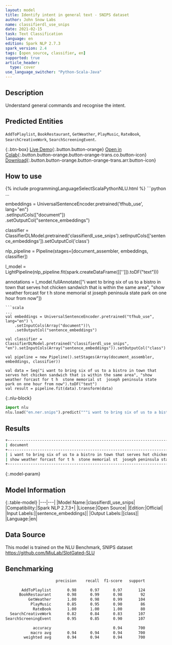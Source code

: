 ```yaml
---
layout: model
title: Identify intent in general text - SNIPS dataset
author: John Snow Labs
name: classifierdl_use_snips
date: 2021-02-15
task: Text Classification
language: en
edition: Spark NLP 2.7.3
spark_version: 2.4
tags: [open_source, classifier, en]
supported: true
article_header:
  type: cover
use_language_switcher: "Python-Scala-Java"
---
```


## Description

Understand general commands and recognise the intent.

## Predicted Entities

`AddToPlaylist`, `BookRestaurant`, `GetWeather`, `PlayMusic`, `RateBook`, `SearchCreativeWork`, `SearchScreeningEvent`.

{:.btn-box}
[Live Demo](https://demo.johnsnowlabs.com/public/NER_CLS_SNIPS){:.button.button-orange}
[Open in Colab](https://github.com/JohnSnowLabs/spark-nlp-workshop/blob/master/tutorials/streamlit_notebooks/NER.ipynb){:.button.button-orange.button-orange-trans.co.button-icon}
[Download](https://s3.amazonaws.com/auxdata.johnsnowlabs.com/public/models/classifierdl_use_snips_en_2.7.3_2.4_1613416966282.zip){:.button.button-orange.button-orange-trans.arr.button-icon}

## How to use



<div class="tabs-box" markdown="1">
{% include programmingLanguageSelectScalaPythonNLU.html %}
```python
...

embeddings = UniversalSentenceEncoder.pretrained('tfhub_use', lang="en") \
    .setInputCols(["document"])\
    .setOutputCol("sentence_embeddings")

classifier = ClassifierDLModel.pretrained('classifierdl_use_snips').setInputCols(['sentence_embeddings']).setOutputCol('class')

nlp_pipeline = Pipeline(stages=[document_assembler, embeddings, classifier])

l_model = LightPipeline(nlp_pipeline.fit(spark.createDataFrame([['']]).toDF("text")))

annotations = l_model.fullAnnotate(["i want to bring six of us to a bistro in town that serves hot chicken sandwich that is within the same area", "show weather forcast for t h  stone memorial st  joseph peninsula state park on one hour from now"])
```
```scala
...
val embeddings = UniversalSentenceEncoder.pretrained("tfhub_use", lang="en") \
    .setInputCols(Array("document"))\
    .setOutputCol("sentence_embeddings")

val classifier = ClassifierDLModel.pretrained("classifierdl_use_snips", "en").setInputCols(Array("sentence_embeddings")).setOutputCol("class")

val pipeline = new Pipeline().setStages(Array(document_assembler, embeddings, classifier))

val data = Seq("i want to bring six of us to a bistro in town that serves hot chicken sandwich that is within the same area", "show weather forcast for t h  stone memorial st  joseph peninsula state park on one hour from now").toDF("text")
val result = pipeline.fit(data).transform(data)
```


{:.nlu-block}
```python
import nlu
nlu.load("en.ner.snips").predict("""i want to bring six of us to a bistro in town that serves hot chicken sandwich that is within the same area""")
```

</div>

## Results

```bash
+---------------------------------------------------------------------------------------------------------------+----------------+
| document                                                        										        | label          |
+---------------------------------------------------------------------------------------------------------------+----------------+
| i want to bring six of us to a bistro in town that serves hot chicken sandwich that is within the same area   | BookRestaurant |
| show weather forcast for t h  stone memorial st  joseph peninsula state park on one hour from now				| GetWeather	 |
+---------------------------------------------------------------------------------------------------------------+----------------+

```

{:.model-param}
## Model Information

{:.table-model}
|---|---|
|Model Name:|classifierdl_use_snips|
|Compatibility:|Spark NLP 2.7.3+|
|License:|Open Source|
|Edition:|Official|
|Input Labels:|[sentence_embeddings]|
|Output Labels:|[class]|
|Language:|en|

## Data Source

This model is trained on the NLU Benchmark, SNIPS dataset https://github.com/MiuLab/SlotGated-SLU

## Benchmarking

```bash
                      precision    recall  f1-score   support

       AddToPlaylist       0.98      0.97      0.97       124
      BookRestaurant       0.98      0.99      0.98        92
          GetWeather       1.00      0.98      0.99       104
           PlayMusic       0.85      0.95      0.90        86
            RateBook       1.00      1.00      1.00        80
  SearchCreativeWork       0.82      0.84      0.83       107
SearchScreeningEvent       0.95      0.85      0.90       107

            accuracy                           0.94       700
           macro avg       0.94      0.94      0.94       700
        weighted avg       0.94      0.94      0.94       700
```
